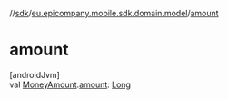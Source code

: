 //[sdk](../../index.md)/[eu.epicompany.mobile.sdk.domain.model](index.md)/[amount](amount.md)

# amount

[androidJvm]\
val [MoneyAmount](-money-amount/index.md).[amount](amount.md): [Long](https://kotlinlang.org/api/latest/jvm/stdlib/kotlin/-long/index.html)
